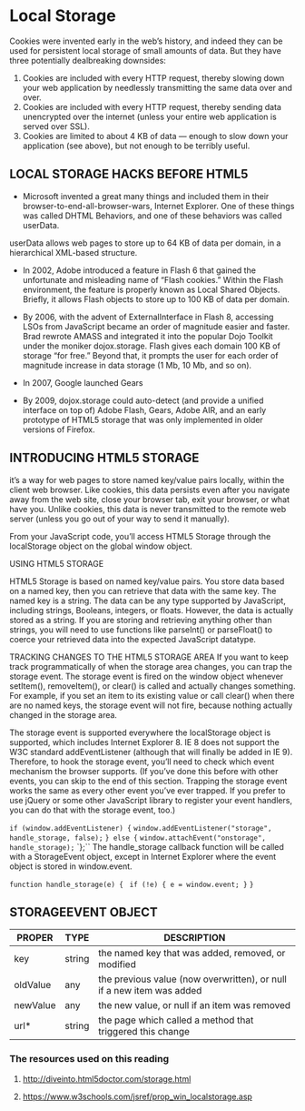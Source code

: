 # Local Storage

Cookies were invented early in the web’s history, and indeed they can be used for persistent local storage of small amounts of data. But they have three potentially dealbreaking downsides:

1. Cookies are included with every HTTP request, thereby slowing down your web application by needlessly transmitting the same data over and over.
2. Cookies are included with every HTTP request, thereby sending data unencrypted over the internet (unless your entire web application is served over SSL).
3. Cookies are limited to about 4 KB of data — enough to slow down your application (see above), but not enough to be terribly useful.

## LOCAL STORAGE HACKS BEFORE HTML5

* Microsoft invented a great many things and included them in their browser-to-end-all-browser-wars, Internet Explorer. One of these things was called DHTML Behaviors, and one of these behaviors was called userData.

userData allows web pages to store up to 64 KB of data per domain, in a hierarchical XML-based structure.

* In 2002, Adobe introduced a feature in Flash 6 that gained the unfortunate and misleading name of “Flash cookies.” Within the Flash environment, the feature is properly known as Local Shared Objects. Briefly, it allows Flash objects to store up to 100 KB of data per domain.

* By 2006, with the advent of ExternalInterface in Flash 8, accessing LSOs from JavaScript became an order of magnitude easier and faster. Brad rewrote AMASS and integrated it into the popular Dojo Toolkit under the moniker dojox.storage. Flash gives each domain 100 KB of storage “for free.” Beyond that, it prompts the user for each order of magnitude increase in data storage (1 Mb, 10 Mb, and so on).

* In 2007, Google launched Gears

* By 2009, dojox.storage could auto-detect (and provide a unified interface on top of) Adobe Flash, Gears, Adobe AIR, and an early prototype of HTML5 storage that was only implemented in older versions of Firefox.

## INTRODUCING HTML5 STORAGE

it’s a way for web pages to store named key/value pairs locally, within the client web browser. Like cookies, this data persists even after you navigate away from the web site, close your browser tab, exit your browser, or what have you. Unlike cookies, this data is never transmitted to the remote web server (unless you go out of your way to send it manually).

From your JavaScript code, you’ll access HTML5 Storage through the localStorage object on the global window object.

USING HTML5 STORAGE

HTML5 Storage is based on named key/value pairs. You store data based on a named key, then you can retrieve that data with the same key. The named key is a string. The data can be any type supported by JavaScript, including strings, Booleans, integers, or floats. However, the data is actually stored as a string. If you are storing and retrieving anything other than strings, you will need to use functions like parseInt() or parseFloat() to coerce your retrieved data into the expected JavaScript datatype.

TRACKING CHANGES TO THE HTML5 STORAGE AREA
If you want to keep track programmatically of when the storage area changes, you can trap the storage event. The storage event is fired on the window object whenever setItem(), removeItem(), or clear() is called and actually changes something. For example, if you set an item to its existing value or call clear() when there are no named keys, the storage event will not fire, because nothing actually changed in the storage area.

The storage event is supported everywhere the localStorage object is supported, which includes Internet Explorer 8. IE 8 does not support the W3C standard addEventListener (although that will finally be added in IE 9). Therefore, to hook the storage event, you’ll need to check which event mechanism the browser supports. (If you’ve done this before with other events, you can skip to the end of this section. Trapping the storage event works the same as every other event you’ve ever trapped. If you prefer to use jQuery or some other JavaScript library to register your event handlers, you can do that with the storage event, too.)

`if (window.addEventListener) {`
  `window.addEventListener("storage", handle_storage, false);`
`} else {`
  `window.attachEvent("onstorage", handle_storage);`
`};``
The handle_storage callback function will be called with a StorageEvent object, except in Internet Explorer where the event object is stored in window.event.

`function handle_storage(e) {`
` if (!e) { e = window.event; }`
`}`


## STORAGEEVENT OBJECT

|PROPER  |	TYPE|                            	DESCRIPTION|
|-------------|--------------|----------------------------------|
|key|	string|	the named key that was added, removed, or modified|
|oldValue	|any|	the previous value (now overwritten), or null if a new item was added|
|newValue	|any|	the new value, or null if an item was removed|
|url*|	string|	the page which called a method that triggered this change|

### The resources used on this reading

1. <http://diveinto.html5doctor.com/storage.html>

2. <https://www.w3schools.com/jsref/prop_win_localstorage.asp>